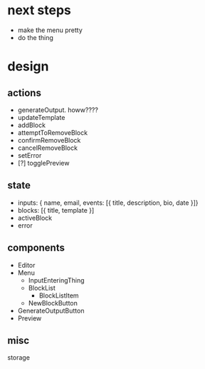 # next steps

- make the menu pretty
- do the thing

# design

## actions

- generateOutput. howw????
- updateTemplate
- addBlock
- attemptToRemoveBlock
- confirmRemoveBlock
- cancelRemoveBlock
- setError
- [?] togglePreview

## state

- inputs: { name, email, events: [{ title, description, bio, date }]}
- blocks: [{ title, template }]
- activeBlock
- error

## components

- Editor
- Menu
  - InputEnteringThing
  - BlockList
    - BlockListItem
  - NewBlockButton
- GenerateOutputButton
- Preview

## misc

storage
